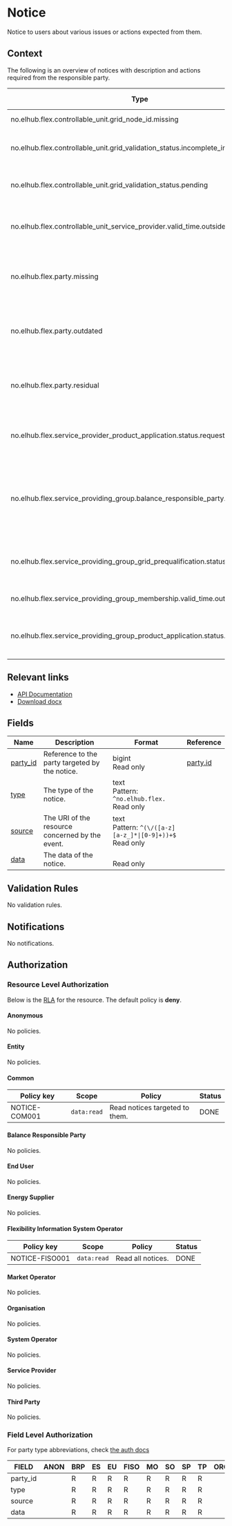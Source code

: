 # Notice

Notice to users about various issues or actions expected from them.

## Context

The following is an overview of notices with description and actions required
from the responsible party.

| Type                                                                          | Description                                                          | Responsible Party | Action required                                                                                   |
|-------------------------------------------------------------------------------|----------------------------------------------------------------------|-------------------|---------------------------------------------------------------------------------------------------|
| no.elhub.flex.controllable_unit.grid_node_id.missing                          | Grid node ID missing                                                 | CSO               | Update CU with grid node                                                                          |
| no.elhub.flex.controllable_unit.grid_validation_status.incomplete_information | Grid validation status incomplete information                        | SP                | Update missing information                                                                        |
| no.elhub.flex.controllable_unit.grid_validation_status.pending                | Grid validation status pending                                       | CSO               | Verify CU for grid verification and update status                                                 |
| no.elhub.flex.controllable_unit_service_provider.valid_time.outside_contract  | Inconsistency: CUSP valid while end user is not valid on the AP      | SP                | Update CUSP to match the updated end user data from Elhub                                         |
| no.elhub.flex.party.missing                                                   | Party listed by an external source but not registered in the system  | FISO              | Create party to match the latest data fetched from the external source                            |
| no.elhub.flex.party.outdated                                                  | Mismatch in party data between system and an external source         | FISO              | Update party to match the latest data fetched from the external source                            |
| no.elhub.flex.party.residual                                                  | Party registered in the system but not listed by an external source  | FISO              | Delete party to match the latest data fetched from the external source                            |
| no.elhub.flex.service_provider_product_application.status.requested           | SP product application status requested                              | PSO               | Initiate SP product qualification and update status                                               |
| no.elhub.flex.service_providing_group.balance_responsible_party.multiple      | Inconsistency: Multiple BRPs in a single SPG                         | SP                | Make sure the SPG only contains CU currently associated to the same BRP on their accounting point |
| no.elhub.flex.service_providing_group_grid_prequalification.status.requested  | SPG grid prequalification status requested                           | ISO               | Initiate SPG grid prequalification and update status                                              |
| no.elhub.flex.service_providing_group_membership.valid_time.outside_contract  | Inconsistency: SPG contains expired CU(s)                            | SP                | Validate and update SPG membership                                                                |
| no.elhub.flex.service_providing_group_product_application.status.requested    | SPG product application status requested                             | PSO               | Initiate SPG product prequalification and update status                                           |

## Relevant links

* [API Documentation](../api/v0/index.html#/operations/list_notice)
* [Download docx](../download/notice.docx)

## Fields

| Name                                                         | Description                                     | Format                                                          | Reference                     |
|--------------------------------------------------------------|-------------------------------------------------|-----------------------------------------------------------------|-------------------------------|
| <a name="field-party_id" href="#field-party_id">party_id</a> | Reference to the party targeted by the notice.  | bigint<br/>Read only                                            | [party.id](party.md#field-id) |
| <a name="field-type" href="#field-type">type</a>             | The type of the notice.                         | text<br/>Pattern: `^no.elhub.flex.`<br/>Read only               |                               |
| <a name="field-source" href="#field-source">source</a>       | The URI of the resource concerned by the event. | text<br/>Pattern: `^(\/([a-z][a-z_]*\|[0-9]+))+$`<br/>Read only |                               |
| <a name="field-data" href="#field-data">data</a>             | The data of the notice.                         | <br/>Read only                                                  |                               |

## Validation Rules

No validation rules.

## Notifications

No notifications.

## Authorization

### Resource Level Authorization

Below is the [RLA](../technical/auth.md#resource-level-authorization-rla) for the
resource. The default policy is **deny**.

#### Anonymous

No policies.

#### Entity

No policies.

#### Common

| Policy key    | Scope       | Policy                         | Status |
|---------------|-------------|--------------------------------|--------|
| NOTICE-COM001 | `data:read` | Read notices targeted to them. | DONE   |

#### Balance Responsible Party

No policies.

#### End User

No policies.

#### Energy Supplier

No policies.

#### Flexibility Information System Operator

| Policy key     | Scope       | Policy            | Status |
|----------------|-------------|-------------------|--------|
| NOTICE-FISO001 | `data:read` | Read all notices. | DONE   |

#### Market Operator

No policies.

#### Organisation

No policies.

#### System Operator

No policies.

#### Service Provider

No policies.

#### Third Party

No policies.

### Field Level Authorization

For party type abbreviations, check [the auth docs](../technical/auth.md#party-market-actors)

| FIELD    | ANON | BRP | ES | EU | FISO | MO | SO | SP | TP | ORG |
|----------|------|-----|----|----|------|----|----|----|----|-----|
| party_id |      | R   | R  | R  | R    | R  | R  | R  | R  |     |
| type     |      | R   | R  | R  | R    | R  | R  | R  | R  |     |
| source   |      | R   | R  | R  | R    | R  | R  | R  | R  |     |
| data     |      | R   | R  | R  | R    | R  | R  | R  | R  |     |
